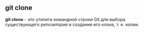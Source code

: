## git clone

**git clone** - это утилита командной строки Git для выбора существующего репозитория и создания его клона, т. е. копии.